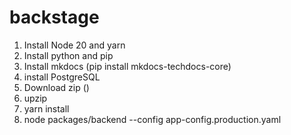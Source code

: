 # backstage

1. Install Node 20 and yarn
2. Install python and pip
3. Install mkdocs (pip install mkdocs-techdocs-core)
4. install PostgreSQL
5. Download zip ()
6. upzip
7. yarn install
9. node packages/backend --config app-config.production.yaml 
